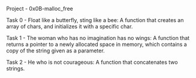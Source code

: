 Project - 0x0B-malloc_free

Task 0 - Float like a butterfly, sting like a bee: A function that creates an array of chars, and initializes it with a specific char.

Task 1 - The woman who has no imagination has no wings: A function that returns a pointer to a newly allocated space in memory, which contains a copy of the string given as a parameter.

Task 2 - He who is not courageous: A function that concatenates two strings.
